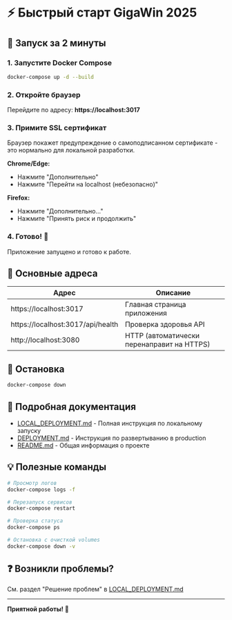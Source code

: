# ⚡ Быстрый старт GigaWin 2025

## 🚀 Запуск за 2 минуты

### 1. Запустите Docker Compose

```bash
docker-compose up -d --build
```

### 2. Откройте браузер

Перейдите по адресу: **https://localhost:3017**

### 3. Примите SSL сертификат

Браузер покажет предупреждение о самоподписанном сертификате - это нормально для локальной разработки.

**Chrome/Edge:**
- Нажмите "Дополнительно"
- Нажмите "Перейти на localhost (небезопасно)"

**Firefox:**
- Нажмите "Дополнительно..."
- Нажмите "Принять риск и продолжить"

### 4. Готово! 🎉

Приложение запущено и готово к работе.

## 📍 Основные адреса

| Адрес | Описание |
|-------|----------|
| https://localhost:3017 | Главная страница приложения |
| https://localhost:3017/api/health | Проверка здоровья API |
| http://localhost:3080 | HTTP (автоматически перенаправит на HTTPS) |

## 🛑 Остановка

```bash
docker-compose down
```

## 📖 Подробная документация

- [LOCAL_DEPLOYMENT.md](LOCAL_DEPLOYMENT.md) - Полная инструкция по локальному запуску
- [DEPLOYMENT.md](DEPLOYMENT.md) - Инструкция по развертыванию в production
- [README.md](README.md) - Общая информация о проекте

## 💡 Полезные команды

```bash
# Просмотр логов
docker-compose logs -f

# Перезапуск сервисов
docker-compose restart

# Проверка статуса
docker-compose ps

# Остановка с очисткой volumes
docker-compose down -v
```

## ❓ Возникли проблемы?

См. раздел "Решение проблем" в [LOCAL_DEPLOYMENT.md](LOCAL_DEPLOYMENT.md)

---

**Приятной работы! 🚀**

